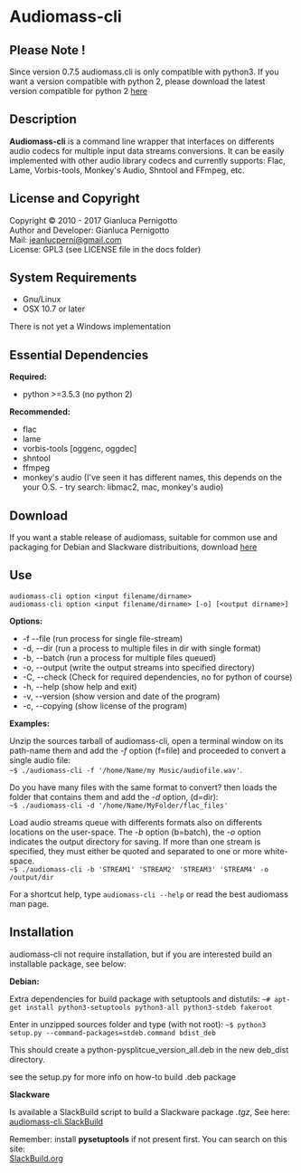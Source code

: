 
Audiomass-cli
=============

## Please Note !

Since version 0.7.5 audiomass.cli is only compatible with python3.
If you want a version compatible with python 2, please download the 
latest version compatible for python 2 [here](https://github.com/jeanslack/audiomass/releases/tag/v0.7.4)

## Description

**Audiomass-cli** is a command line wrapper that interfaces on differents 
audio codecs for multiple input data streams conversions. It can be easily 
implemented with other audio library codecs and currently supports: Flac, 
Lame, Vorbis-tools, Monkey's Audio, Shntool and FFmpeg, etc.

## License and Copyright

Copyright © 2010 - 2017 Gianluca Pernigotto   
Author and Developer: Gianluca Pernigotto   
Mail: <jeanlucperni@gmail.com>   
License: GPL3 (see LICENSE file in the docs folder)

## System Requirements

* Gnu/Linux
* OSX 10.7 or later

There is not yet a Windows implementation

## Essential Dependencies

**Required:**

- python >=3.5.3 (no python 2)

**Recommended:**

- flac
- lame
- vorbis-tools [oggenc, oggdec]
- shntool
- ffmpeg
- monkey's audio (I've seen it has different names, this depends on the
                  your O.S. - try search: libmac2, mac, monkey's audio)

## Download

If you want a stable release of audiomass, suitable for common use and
packaging for Debian and Slackware distribuitions, download [here](https://github.com/jeanslack/audiomass/releases)   

## Use

`audiomass-cli option <input filename/dirname>`   
`audiomass-cli option <input filename/dirname> [-o] [<output dirname>]`

**Options:**

 * -f  --file    (run process for single file-stream)
 * -d, --dir     (run a process to multiple files in dir with single format)
 * -b, --batch   (run a process for multiple files queued)
 * -o, --output  (write the output streams into specified directory)
 * -C, --check   (Check for required dependencies, no for python of course)
 * -h, --help    (show help and exit)
 * -v, --version (show version and date of the program)
 * -c, --copying (show license of the program)

**Examples:** 

Unzip the sources tarball of audiomass-cli, open a terminal window on its 
path-name them and add the *-f* option (f=file) and proceeded to convert a 
single audio file:   
`~$ ./audiomass-cli -f '/home/Name/my Music/audiofile.wav'`. 

Do you have many files with the same format to convert? then loads the folder 
that contains them and add the *-d* option, (d=dir):   
`~$ ./audiomass-cli -d '/home/Name/MyFolder/flac_files'`

Load audio streams queue with differents formats also on differents locations on
the user-space. The *-b* option (b=batch), the *-o* option indicates the output 
directory for saving. If  more  than one stream is specified, they must either 
be quoted and separated to one or more white-space.   
`~$ ./audiomass-cli -b 'STREAM1' 'STREAM2' 'STREAM3' 'STREAM4' -o /output/dir`   

For a shortcut help, type `audiomass-cli --help` or read the best audiomass man page.

## Installation

audiomass-cli not require installation, but if you are interested build an 
installable package, see below:

**Debian:**

Extra dependencies for build package with setuptools and distutils:
`~# apt-get install python3-setuptools python3-all python3-stdeb fakeroot`

Enter in unzipped sources folder and type (with not root):
`~$ python3 setup.py --command-packages=stdeb.command bdist_deb`

This should create a python-pysplitcue_version_all.deb in the new deb_dist directory.

see the setup.py for more info on how-to build .deb package

**Slackware**

Is available a SlackBuild script to build a Slackware package *.tgz*, See here:   
[audiomass-cli.SlackBuild](https://github.com/jeanslack/slackbuilds/tree/master/audiomass)

Remember: install **pysetuptools** if not present first.
You can search on this site:   
[SlackBuild.org](http://slackbuilds.org/repository/14.1/python/pysetuptools/)


